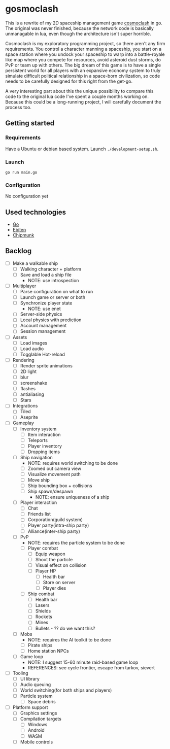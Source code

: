 # gosmoclash

This is a rewrite of my 2D spaceship management game [cosmoclash](github.com/nexovec/cosmoclash) in go. The original was never finished, because the network code is basically unmanagable in lua, even though the architecture isn't super horrible.

Cosmoclash is my exploratory programming project, so there aren't any firm requirements. You control a character manning a spaceship, you start on a space station where you undock your spaceship to warp into a battle-royale like map where you compete for resources, avoid asteroid dust storms, do PvP or team up with others. The big dream of this game is to have a single persistent world for all players with an expansive economy system to truly simulate difficult political relationship in a space-born civilization, so code needs to be carefully designed for this right from the get-go.

A very interesting part about this the unique possibility to compare this code to the original lua code I've spent a couple months working on. Because this could be a long-running project, I will carefully document the process too.

## Getting started

### Requirements

Have a Ubuntu or debian based system.
Launch `./development-setup.sh`.

### Launch

`go run main.go`

### Configuration

No configuration yet

## Used technologies

- [Go](https://go.dev/)
- [Ebiten](https://ebitengine.org/)
- [Chipmunk](https://github.com/jakecoffman/cp)

## Backlog

- [ ] Make a walkable ship
  - [ ] Walking character + platform
  - [ ] Save and load a ship file
    - NOTE: use introspection
- [ ] Multiplayer
  - [ ] Parse configuration on what to run
  - [ ] Launch game or server or both
  - [ ] Synchronize player state
    - NOTE: use enet
  - [ ] Server-side physics
  - [ ] Local physics with prediction
  - [ ] Account management
  - [ ] Session management
- [ ] Assets
  - [ ] Load images
  - [ ] Load audio
  - [ ] Togglable Hot-reload
- [ ] Rendering
  - [ ] Render sprite animations
  - [ ] 2D light
  - [ ] blur
  - [ ] screenshake
  - [ ] flashes
  - [ ] antialiasing
  - [ ] Stars
- [ ] Integrations
  - [ ] Tiled
  - [ ] Aseprite
- [ ] Gameplay
  - [ ] Inventory system
    - [ ] Item interaction
    - [ ] Teleports
    - [ ] Player inventory
    - [ ] Dropping items
  - [ ] Ship navigation
    - NOTE: requires world switching to be done
    - [ ] Zoomed out camera view
    - [ ] Visualize movement path
    - [ ] Move ship
    - [ ] Ship bounding box + collisions
    - [ ] Ship spawn/despawn
      - NOTE: ensure uniqueness of a ship
  - [ ] Player interaction
    - [ ] Chat
    - [ ] Friends list
    - [ ] Corporation(guild system)
    - [ ] Player party(intra-ship party)
    - [ ] Alliance(inter-ship party)
  - [ ] PvP
    - NOTE: requires the particle system to be done
    - [ ] Player combat
      - [ ] Equip weapon
      - [ ] Shoot the particle
      - [ ] Visual effect on collision
      - [ ] Player HP
        - [ ] Health bar
        - [ ] Store on server
        - [ ] Player dies
    - [ ] Ship combat
      - [ ] Health bar
      - [ ] Lasers
      - [ ] Shields
      - [ ] Rockets
      - [ ] Mines
      - [ ] Bullets - ?? do we want this?
  - [ ] Mobs
    - NOTE: requires the AI toolkit to be done
    - [ ] Pirate ships
    - [ ] Home station NPCs
  - [ ] Game loop
    - NOTE: I suggest 15-60 minute raid-based game loop
    - REFERENCES: see cycle frontier, escape from tarkov, sievert
- [ ] Tooling
  - [ ] UI library
  - [ ] Audio queuing
  - [ ] World switching(for both ships and players)
  - [ ] Particle system
    - [ ] Space debris
- [ ] Platform support
  - [ ] Graphics settings
  - [ ] Compilation targets
    - [ ] Windows
    - [ ] Android
    - [ ] WASM
  - [ ] Mobile controls
